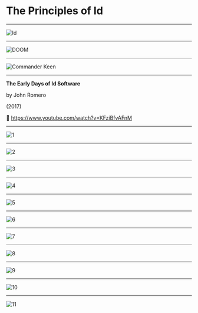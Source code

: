 # The Principles of Id

---

![Id](./id.png)

---

![DOOM](./doom.jpg)

---

![Commander Keen](./commander-keen.jpeg)

---

**The Early Days of Id Software**

by John Romero

(2017)

🎥 https://www.youtube.com/watch?v=KFziBfvAFnM

---

![1](./id-principle-1.jpg)

---

![2](./id-principle-2.jpg)

---

![3](./id-principle-3.jpg)

---

![4](./id-principle-4.jpg)

---

![5](./id-principle-5.jpg)

---

![6](./id-principle-6.jpg)

---

![7](./id-principle-7.jpg)

---

![8](./id-principle-8.jpg)

---

![9](./id-principle-9.jpg)

---

![10](./id-principle-10.jpg)

---

![11](./id-principle-11.jpg)
